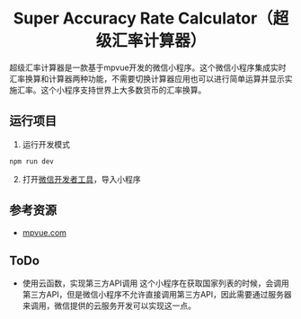 <h1 align="center">Super Accuracy Rate Calculator（超级汇率计算器）</h1>
超级汇率计算器是一款基于mpvue开发的微信小程序。这个微信小程序集成实时汇率换算和计算器两种功能，不需要切换计算器应用也可以进行简单运算并显示实施汇率。这个小程序支持世界上大多数货币的汇率换算。

## 运行项目
1. 运行开发模式
```
npm run dev
```
2. 打开[微信开发者工具](https://developers.weixin.qq.com/miniprogram/dev/devtools/devtools.html)，导入小程序

## 参考资源
- [mpvue.com](http://mpvue.com/)

## ToDo
- 使用云函数，实现第三方API调用
这个小程序在获取国家列表的时候，会调用第三方API，但是微信小程序不允许直接调用第三方API，因此需要通过服务器来调用，微信提供的云服务开发可以实现这一点。